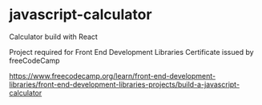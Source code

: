 # javascript-calculator
Calculator build with React

Project required for Front End Development Libraries Certificate issued by freeCodeCamp

https://www.freecodecamp.org/learn/front-end-development-libraries/front-end-development-libraries-projects/build-a-javascript-calculator
